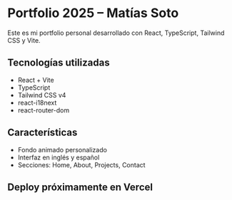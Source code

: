 # Portfolio 2025 – Matías Soto

Este es mi portfolio personal desarrollado con React, TypeScript, Tailwind CSS y Vite.

## Tecnologías utilizadas
- React + Vite
- TypeScript
- Tailwind CSS v4
- react-i18next
- react-router-dom

## Características
- Fondo animado personalizado
- Interfaz en inglés y español
- Secciones: Home, About, Projects, Contact

## Deploy próximamente en Vercel
